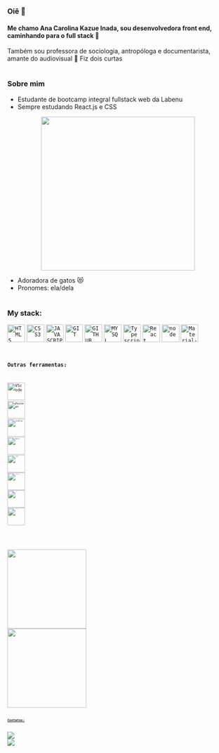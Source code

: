 ### Oiê 👋 
#### Me chamo Ana Carolina Kazue Inada, sou desenvolvedora front end, caminhando para o full stack 🔭

Também sou professora de sociologia, antropóloga e documentarista, amante do audiovisual 🎥 Fiz dois curtas

#
### Sobre mim 

* Estudante de bootcamp integral fullstack web da Labenu
* Sempre estudando React.js e CSS 

<p align="center">
  <img src="https://super.abril.com.br/wp-content/uploads/2016/09/super_imggato_digitando_0.gif" width="350">
</p>

* Adoradora de gatos 😻
* Pronomes: ela/dela

#
### My stack:

<code><img width="40px" src="https://cdn.jsdelivr.net/gh/devicons/devicon/icons/html5/html5-original-wordmark.svg" title = "HTML5"/></code>
<code><img width="40px" src="https://cdn.jsdelivr.net/gh/devicons/devicon/icons/css3/css3-original-wordmark.svg" title = "CSS3"/></code>
<code><img width="40px" src="https://cdn.jsdelivr.net/gh/devicons/devicon/icons/javascript/javascript-original.svg" title = "JAVASCRIPT"/></code>
<code><img width="40px" src="https://cdn.jsdelivr.net/gh/devicons/devicon/icons/git/git-original.svg" title = "GIT"/></code>
<code><img width="40px" src="https://cdn.jsdelivr.net/gh/devicons/devicon/icons/github/github-original.svg" title = "GITHUB"/></code>
<code><img width="40px" src="https://cdn.jsdelivr.net/gh/devicons/devicon/icons/mysql/mysql-original.svg" title = "MYSQL"/></code>
<code><img width="40px" src="https://cdn.jsdelivr.net/gh/devicons/devicon/icons/typescript/typescript-plain.svg" title= "Typescript" /></code>
<code><img width="40px" src="https://cdn.jsdelivr.net/gh/devicons/devicon/icons/react/react-original-wordmark.svg" title= "React"/></code>
<code><img width="40px" src="https://cdn.jsdelivr.net/gh/devicons/devicon/icons/nodejs/nodejs-original.svg" title="node" /></code>
<code><img width="40px" src="https://cdn.jsdelivr.net/gh/devicons/devicon/icons/materialui/materialui-original.svg" title="Material-Ui"/><code>

  
### Outras ferramentas:
<code><img width="40px" src="https://cdn.jsdelivr.net/gh/devicons/devicon/icons/visualstudio/visualstudio-plain.svg" title="VScode"/><code>
<code><img width="40px" src="https://res.cloudinary.com/postman/image/upload/t_team_logo/v1629869194/team/2893aede23f01bfcbd2319326bc96a6ed0524eba759745ed6d73405a3a8b67a8" title="Postman"/><code>
<code><img width="40px" src="https://cdn.jsdelivr.net/gh/devicons/devicon/icons/trello/trello-plain.svg" title="trello"/><code>
<code><img width="40px" src="https://produtive.me/wp-content/uploads/2019/08/notion-logo-no-background.png" title="Notin"/><code>
<code><img width="40px" src="https://cdn.jsdelivr.net/gh/devicons/devicon/icons/slack/slack-original.svg" title="Slack"/><code>
<code><img width="40px" src="https://cdn.jsdelivr.net/gh/devicons/devicon/icons/photoshop/photoshop-plain.svg" title="PhotoShop"/><code>
<code><img width="40px" src="https://cdn.jsdelivr.net/gh/devicons/devicon/icons/premierepro/premierepro-plain.svg" title="Premiere"/><code>
<code><img width="40px" src="https://upload.wikimedia.org/wikipedia/commons/thumb/9/90/DaVinci_Resolve_17_logo.svg/1200px-DaVinci_Resolve_17_logo.svg.png" title="Davice Resolve"/><code>
#
  
<div>
<a href="https://github.com/carol-kazue">
<img height="180em" src="https://github-readme-stats.vercel.app/api/top-langs/?username=carol-kazue&layout=compact&langs_count=7&theme=dracula"/>
<img height="180em" src="https://github-readme-stats.vercel.app/api?username=carol-kazue&show_icons=true&theme=dracula&include_all_commits=true&count_private=true"/>
</div>
  
  
  ### Contatos:

<div>
<a href = "mailto:kazue.inada@gmail.com"><img src="https://img.shields.io/badge/Gmail-D14836?style=for-the-badge&logo=gmail&logoColor=white" target="_blank"></a>
<a href="https://www.linkedin.com/in/ana-carolina-kazue-inada-499b35192/" target="_blank"><img src="https://img.shields.io/badge/-LinkedIn-%230077B5?style=for-the-badge&logo=linkedin&logoColor=white" target="_blank"></a>   
</div>

